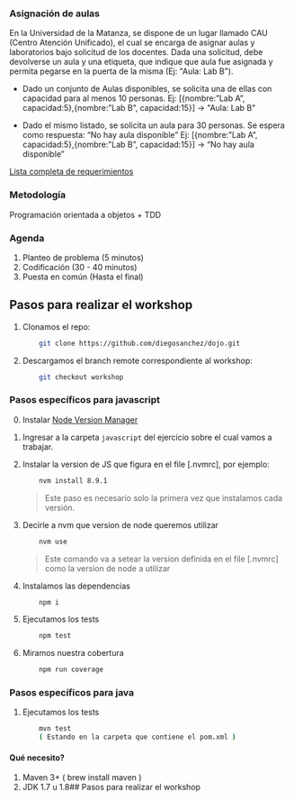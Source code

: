 ### Asignación de aulas

En la Universidad de la Matanza, se dispone de un lugar llamado CAU (Centro Atención Unificado), el cual se encarga de asignar aulas y laboratorios bajo solicitud de los docentes. Dada una solicitud, debe devolverse un aula y una etiqueta, que indique que aula fue asignada y permita pegarse en la puerta de la misma (Ej: "Aula: Lab B").

- Dado un conjunto de Aulas disponibles, se solicita una de ellas con capacidad para al menos 10 personas. 
Ej:  [{nombre:”Lab A”, capacidad:5},{nombre:”Lab B”, capacidad:15}]   -> "Aula: Lab B"

-  Dado el mismo listado, se solicita un aula para 30 personas. Se espera como respuesta: “No hay aula disponible”
Ej:  [{nombre:”Lab A”, capacidad:5},{nombre:”Lab B”, capacidad:15}]   -> “No hay aula disponible” 

[Lista completa de requerimientos](https://docs.google.com/document/d/1PjtEB4CMJLMYpQl03Yq51OaEFJPuCohUiYlokl4kA8M/edit?usp=sharing)

### Metodología

Programación orientada a objetos + TDD

### Agenda

1. Planteo de problema (5 minutos)
2. Codificación (30 - 40 minutos)
3. Puesta en común (Hasta el final)

## Pasos para realizar el workshop 

1. Clonamos el repo:

    ```bash
        git clone https://github.com/diegosanchez/dojo.git
    ```

2. Descargamos el branch remote correspondiente al workshop:

    ```bash
        git checkout workshop
    ```

### Pasos específicos para javascript
0. Instalar [Node Version Manager](https://github.com/creationix/nvm#installation)

1. Ingresar a la carpeta `javascript` del ejercicio sobre el cual vamos a trabajar.

2. Instalar la version de JS que figura en el file [.nvmrc], por ejemplo:

    ```bash
        nvm install 8.9.1
    ```
    > Este paso es necesario solo la primera vez que instalamos cada versión.

3. Decirle a nvm que version de node queremos utilizar

    ```bash
        nvm use
    ```
    > Este comando va a setear la version definida en el file [.nvmrc] como la version de node a utilizar

4. Instalamos las dependencias

    ```bash
        npm i
    ```

4. Ejecutamos los tests

    ```bash
        npm test
    ```

5. Miramos nuestra cobertura

    ```bash
        npm run coverage
    ```

### Pasos específicos para java

1. Ejecutamos los tests

    ```bash
        mvn test
        ( Estando en la carpeta que contiene el pom.xml )
    ```



#### Qué necesito?

1. Maven 3+ ( brew install maven )
2. JDK 1.7 u 1.8## Pasos para realizar el workshop

